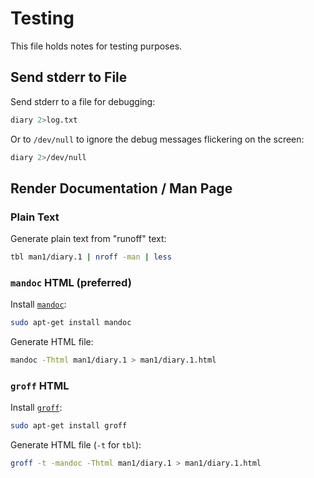 # Testing

This file holds notes for testing purposes.

## Send stderr to File

Send stderr to a file for debugging:
```bash
diary 2>log.txt
```

Or to `/dev/null` to ignore the debug messages flickering on the screen:
```bash
diary 2>/dev/null
```

## Render Documentation / Man Page

### Plain Text
Generate plain text from "runoff" text:
```bash
tbl man1/diary.1 | nroff -man | less
```

### `mandoc` HTML (preferred)
Install [`mandoc`](https://en.wikipedia.org/wiki/Mandoc):
```bash
sudo apt-get install mandoc
```

Generate HTML file:
```bash
mandoc -Thtml man1/diary.1 > man1/diary.1.html
```

### `groff` HTML
Install [`groff`](https://www.gnu.org/software/groff):
```bash
sudo apt-get install groff
```

Generate HTML file (`-t` for `tbl`):
```bash
groff -t -mandoc -Thtml man1/diary.1 > man1/diary.1.html
```
